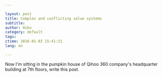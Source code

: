 ```yaml
---

layout: post  
title: Complex and conflicting value systems  
subtitle:   
author: Hiko  
category: default  
tags:   
ctime: 2016-01-03 15:41:21  
lang: en  

---
```


Now I'm sitting in the pumpkin house of Qihoo 360 company's headquarter building at 7th floors, write this post.

